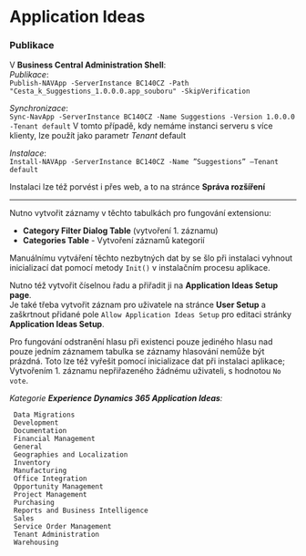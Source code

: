# Application Ideas

### Publikace
V **Business Central Administration Shell**:  
*Publikace*:  
`Publish-NAVApp -ServerInstance BC140CZ -Path "Cesta_k_Suggestions_1.0.0.0.app_souboru" -SkipVerification`

*Synchronizace*:  
`Sync-NavApp -ServerInstance BC140CZ -Name Suggestions -Version 1.0.0.0 -Tenant default`
V tomto případě, kdy nemáme instanci serveru s více klienty, lze použít jako parametr *Tenant* default

*Instalace*:  
`Install-NAVApp -ServerInstance BC140CZ -Name ”Suggestions” –Tenant default`

Instalaci lze též porvést i přes web, a to na stránce **Správa rozšíření**

---
Nutno vytvořit záznamy v těchto tabulkách pro fungování extensionu:
- **Category Filter Dialog Table** (vytvoření 1. záznamu)   
 - **Categories Table** - Vytvoření záznamů kategorií

Manuálnímu vytváření těchto nezbytných dat by se šlo při instalaci vyhnout inicializací dat pomocí metody `Init()` v instalačním procesu aplikace.

Nutno též vytvořit číselnou řadu a přiřadit ji na **Application Ideas Setup page**.  
Je také třeba vytvořit záznam pro uživatele na stránce **User Setup** a zaškrtnout přidané pole `Allow Application Ideas Setup` pro editaci stránky **Application Ideas Setup**.

Pro fungování odstranění hlasu při existenci pouze jediného hlasu nad pouze jedním záznamem tabulka se záznamy hlasování nemůže být prázdná. Toto lze též vyřešit pomocí inicializace dat při instalaci aplikace; Vytvořením 1. záznamu nepřiřazeného žádnému uživateli, s hodnotou `No vote`.

*Kategorie **Experience Dynamics 365 Application Ideas**:*

```
 Data Migrations  
 Development  
 Documentation  
 Financial Management  
 General  
 Geographies and Localization  
 Inventory  
 Manufacturing  
 Office Integration  
 Opportunity Management  
 Project Management  
 Purchasing  
 Reports and Business Intelligence  
 Sales  
 Service Order Management  
 Tenant Administration  
 Warehousing
 ```
